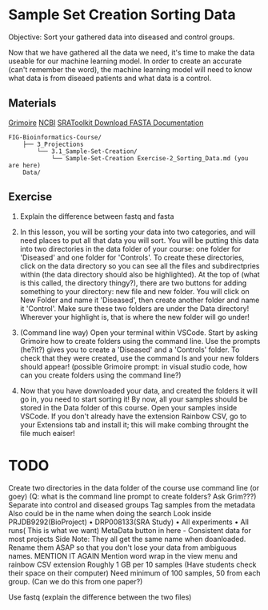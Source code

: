 # Sample Set Creation Sorting Data 

Objective: Sort your gathered data into diseased and control groups.

Now that we have gathered all the data we need, it's time to make the data useable for our machine learning model. In order to create an accurate (can't remember the word), the machine learning model will need to know what data is from diseaed patients and what data is a control.

## Materials
[Grimoire](https://chat.openai.com/g/g-n7Rs0IK86-grimoire)
[NCBI](https://www.ncbi.nlm.nih.gov/)
[SRAToolkit Download FASTA Documentation](https://www.ncbi.nlm.nih.gov/books/NBK242621/)

```
FIG-Bioinformatics-Course/
    ├── 3_Projections
        └── 3.1_Sample-Set-Creation/
            └── Sample-Set-Creation Exercise-2_Sorting_Data.md (you are here)
    Data/
```
    


## Exercise

1. Explain the difference between fastq and fasta

2. In this lesson, you will be sorting your data into two categories, and will need places to put all that data you will sort. You will be putting this data into two directories in the data folder of your course: one folder for 'Diseased' and one folder for 'Controls'. 
To create these directories, click on the data directory so you can see all the files and subdirectpries within (the data directory should also be highlighted). At the top of (what is this called, the directory thingy?), there are two buttons for adding something to your directory: new file and new folder. 
You will click on New Folder and name it 'Diseased', then create another folder and name it 'Control'. Make sure these two folders are under the Data directory! Wherever your highlight is, that is where the new folder will go under!

2. (Command line way) Open your terminal within VSCode. Start by asking Grimoire how to create folders using the command line. Use the prompts (he?it?) gives you to create a 'Diseased' and a 'Controls' folder. To check that they were created, use the command ls and your new folders should appear!
(possible Grimoire prompt: in visual studio code, how can you create folders using the command line?)

3. Now that you have downloaded your data, and created the folders it will go in, you need to start sorting it! By now, all your samples should be stored in the Data folder of this course. Open your samples inside VSCode. If you don't already have the extension Rainbow CSV, go to your Extensions tab and install it; this will make combing throught the file much eaiser!

# TODO
Create two directories in the data folder of the course
    use command line (or goey) (Q: what is the command line prompt to create folders? Ask Grim???)
Separate into control and diseased groups
    Tag samples from the metadata
    Also could be in the name when doing the search
    Look inside PRJDB9292(BioProject) • DRP008133(SRA Study) • All experiments • All runs( This is what we want)
        MetaData button in here - Consistent data for most projects
        Side Note: They all get the same name when doanloaded. Rename them ASAP so that you don't lose your data from ambiguous names. MENTION IT AGAIN
        Mention word wrap in the view menu and rainbow CSV extension 
Roughly 1 GB per 10 samples (Have students check their space on their computer)
Need minimum of 100 samples, 50 from each group. (Can we do this from one paper?)

Use fastq (explain the difference between the two files)